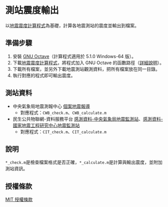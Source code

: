 # 測站震度輸出
以[地震震度計算程式](https://github.com/chemars/Seismic-Intensity-Scales)為基礎，計算各地震測站的震度並輸出到檔案。

## 準備步驟
1. 安裝 [GNU Octave](https://www.gnu.org/software/octave/)（計算程式適用於 5.1.0 Windows-64 版）。
2. 下載[地震震度計算程式](https://github.com/chemars/Seismic-Intensity-Scales)，將程式加入 GNU Octave 的函數路徑（[詳細說明](https://octave.org/doc/interpreter/Manipulating-the-Load-Path.html)）。
3. 下載所有檔案，並另外下載地震測站觀測資料，把所有檔案放在同一目錄。
4. 執行對應的程式即可輸出震度。

## 測站資料
* 中央氣象局地震測報中心 [個案地震報導](https://scweb.cwb.gov.tw/zh-tw/page/disaster/3)
  - 對應程式：`CWB_check.m`、`CWB_calculate.m`
* 民生公共物聯網-資料服務平台 [感測資料-中央氣象局地震監測站](https://ci.taiwan.gov.tw/dsp/environmental_eq_cwb.aspx)、[感測資料-國家地震工程研究中心地震監測站](https://ci.taiwan.gov.tw/dsp/environmental_eq_ncree.aspx)
  - 對應程式：`CIT_check.m`、`CIT_calculate.m`

## 說明
`*_check.m`是檢查檔案格式是否正確，`*_calculate.m`是計算與輸出震度，並附加測站資訊。

## 授權條款
[MIT 授權條款](https://github.com/chemars/Seismic-Intensity-Output/blob/master/LICENSE)
